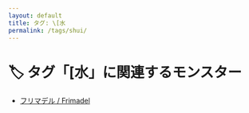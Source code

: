 ```yaml
---
layout: default
title: タグ: \[水
permalink: /tags/shui/
---
```

# 🏷️ タグ「\[水」に関連するモンスター

- [フリマデル / Frimadel](/monsterdex/monster/Frimadel.html)